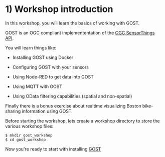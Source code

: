 # 1) Workshop introduction

In this workshop, you will learn the basics of working with GOST.

GOST is an OGC compliant implemententation of the <a href= "http://docs.opengeospatial.org/is/15-078r6/15-078r6.html">OGC SensorThings API</a>. 

You will learn things like:

- Installing GOST using Docker

- Configuring GOST with your sensors

- Using Node-RED to get data into GOST

- Using MQTT with GOST

- Using OData filtering capabilities (spatial and non-spatial)

Finally there is a bonus exercise about realtime visualizing Boston bike-sharing information using GOST.

Before starting the workshop, lets create a workshop directory to store the various workshop files:

```
$ mkdir gost_workshop
$ cd gost_workshop
```

Now you're ready to start with installing <a href="2_installation.md">GOST</a>
